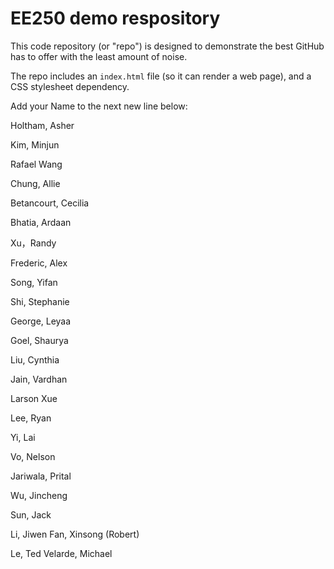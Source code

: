 # EE250 demo respository

This code repository (or "repo") is designed to demonstrate the best GitHub has to offer with the least amount of noise.

The repo includes an `index.html` file (so it can render a web page), and a CSS stylesheet dependency.

Add your Name to the next new line below:

Holtham, Asher

Kim, Minjun

Rafael Wang

Chung, Allie

Betancourt, Cecilia

Bhatia, Ardaan

Xu，Randy

Frederic, Alex

Song, Yifan

Shi, Stephanie

George, Leyaa

Goel, Shaurya

Liu, Cynthia

Jain, Vardhan

Larson Xue

Lee, Ryan

Yi, Lai

Vo, Nelson

Jariwala, Prital

Wu, Jincheng

Sun, Jack

Li, Jiwen
Fan, Xinsong (Robert)

Le, Ted
Velarde, Michael
